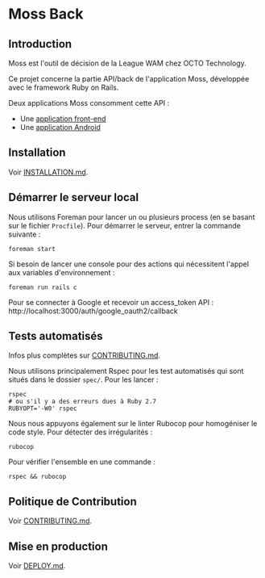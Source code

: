 Moss Back
========

## Introduction

Moss est l'outil de décision de la League WAM chez OCTO Technology.

Ce projet concerne la partie API/back de l'application Moss, développée avec le framework Ruby on Rails.

Deux applications Moss consomment cette API :
- Une [application front-end](https://github.com/octo-wam/moss-front)
- Une [application Android](https://github.com/octo-wam/moss-android)

## Installation

Voir [INSTALLATION.md](INSTALLATION.md).

## Démarrer le serveur local

Nous utilisons Foreman pour lancer un ou plusieurs process (en se basant sur le fichier `Procfile`). Pour démarrer le serveur, entrer la commande suivante :

```shell script
foreman start
```

Si besoin de lancer une console pour des actions qui nécessitent l'appel aux variables d'environnement :

```shell script
foreman run rails c
```

Pour se connecter à Google et recevoir un access_token API : http://localhost:3000/auth/google_oauth2/callback

## Tests automatisés

Infos plus complètes sur [CONTRIBUTING.md](CONTRIBUTING.md).

Nous utilisons principalement Rspec pour les test automatisés qui sont situés dans le dossier `spec/`. Pour les lancer :

```shell script
rspec
# ou s'il y a des erreurs dues à Ruby 2.7
RUBYOPT='-W0' rspec
```

Nous nous appuyons également sur le linter Rubocop pour homogéniser le code style. Pour détecter des irrégularités :

```shell script
rubocop
```

Pour vérifier l'ensemble en une commande :

```shell script
rspec && rubocop
```

## Politique de Contribution

Voir [CONTRIBUTING.md](CONTRIBUTING.md).

## Mise en production

Voir [DEPLOY.md](DEPLOY.md).
